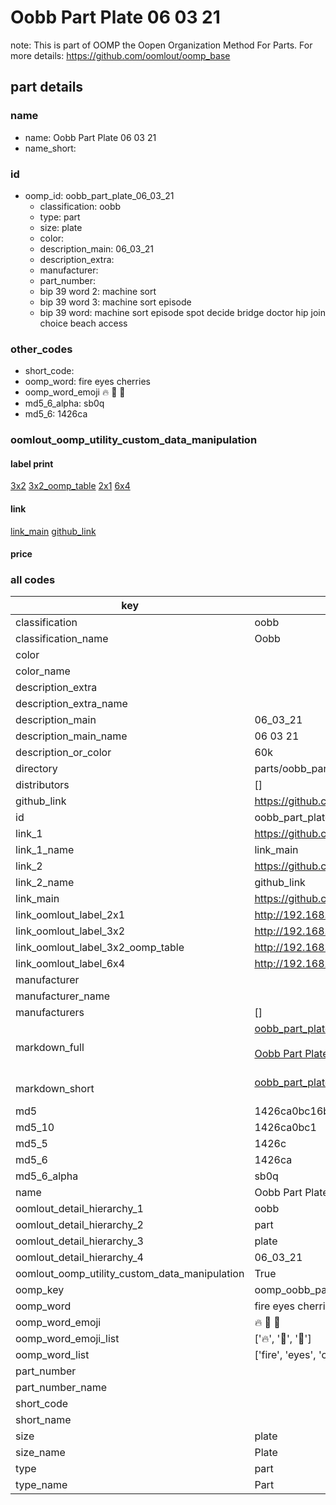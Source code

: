 # Oobb Part Plate 06 03 21  

note: This is part of OOMP the Oopen Organization Method For Parts. For more details: https://github.com/oomlout/oomp_base

##  part details





### name
* name: Oobb Part Plate 06 03 21
* name_short: 
### id
* oomp_id: oobb_part_plate_06_03_21
  * classification: oobb
  * type: part
  * size: plate
  * color: 
  * description_main: 06_03_21
  * description_extra: 
  * manufacturer: 
  * part_number: 
  * bip 39 word 2: machine sort
  * bip 39 word 3: machine sort episode
  * bip 39 word: machine sort episode spot decide bridge doctor hip join choice beach access

### other_codes
* short_code: 
* oomp_word: fire eyes cherries
* oomp_word_emoji :fire: :eyes: :cherries:
* md5_6_alpha: sb0q
* md5_6: 1426ca






### oomlout_oomp_utility_custom_data_manipulation
#### label print
[3x2](http://192.168.1.245:1112/?label=oomp%20sb0q)
[3x2_oomp_table](http://192.168.1.107:1112/?label=oomp%20sb0q)
[2x1](http://192.168.1.242:1112/?label=oomp%20sb0q)
[6x4](http://192.168.1.55:1112/?label=oomp%20sb0q)    

#### link

[link_main](https://github.com/oomlout/oomlout_oomp_current_version_messy/tree/main/parts/oobb_part_plate_06_03_21) [github_link](https://github.com/oomlout/oomlout_oomp_part_src/tree/main/parts/oobb_part_plate_06_03_21)                             

#### price







### all codes 
| key | value |  
| --- | --- |  
| classification | oobb |  
| classification_name | Oobb |  
| color |  |  
| color_name |  |  
| description_extra |  |  
| description_extra_name |  |  
| description_main | 06_03_21 |  
| description_main_name | 06 03 21 |  
| description_or_color | 60k |  
| directory | parts/oobb_part_plate_06_03_21 |  
| distributors | [] |  
| github_link | https://github.com/oomlout/oomlout_oomp_part_src/tree/main/parts/oobb_part_plate_06_03_21 |  
| id | oobb_part_plate_06_03_21 |  
| link_1 | https://github.com/oomlout/oomlout_oomp_current_version_messy/tree/main/parts/oobb_part_plate_06_03_21 |  
| link_1_name | link_main |  
| link_2 | https://github.com/oomlout/oomlout_oomp_part_src/tree/main/parts/oobb_part_plate_06_03_21 |  
| link_2_name | github_link |  
| link_main | https://github.com/oomlout/oomlout_oomp_current_version_messy/tree/main/parts/oobb_part_plate_06_03_21 |  
| link_oomlout_label_2x1 | http://192.168.1.242:1112/?label=oomp%20sb0q |  
| link_oomlout_label_3x2 | http://192.168.1.245:1112/?label=oomp%20sb0q |  
| link_oomlout_label_3x2_oomp_table | http://192.168.1.107:1112/?label=oomp%20sb0q |  
| link_oomlout_label_6x4 | http://192.168.1.55:1112/?label=oomp%20sb0q |  
| manufacturer |  |  
| manufacturer_name |  |  
| manufacturers | [] |  
| markdown_full | [oobb_part_plate_06_03_21](https://github.com/oomlout/oomlout_oomp_current_version_messy/tree/main/parts/oobb_part_plate_06_03_21)<br>[](https://github.com/oomlout/oomlout_oomp_current_version_messy/tree/main/parts/oobb_part_plate_06_03_21)<br>[Oobb Part Plate 06 03 21](https://github.com/oomlout/oomlout_oomp_current_version_messy/tree/main/parts/oobb_part_plate_06_03_21)<br><br> |  
| markdown_short | [oobb_part_plate_06_03_21](https://github.com/oomlout/oomlout_oomp_current_version_messy/tree/main/parts/oobb_part_plate_06_03_21)<br><br> |  
| md5 | 1426ca0bc16be8086f1c6d2c97f3e42c |  
| md5_10 | 1426ca0bc1 |  
| md5_5 | 1426c |  
| md5_6 | 1426ca |  
| md5_6_alpha | sb0q |  
| name | Oobb Part Plate 06 03 21 |  
| oomlout_detail_hierarchy_1 | oobb |  
| oomlout_detail_hierarchy_2 | part |  
| oomlout_detail_hierarchy_3 | plate |  
| oomlout_detail_hierarchy_4 | 06_03_21 |  
| oomlout_oomp_utility_custom_data_manipulation | True |  
| oomp_key | oomp_oobb_part_plate_06_03_21 |  
| oomp_word | fire eyes cherries |  
| oomp_word_emoji | :fire: :eyes: :cherries: |  
| oomp_word_emoji_list | [':fire:', ':eyes:', ':cherries:'] |  
| oomp_word_list | ['fire', 'eyes', 'cherries'] |  
| part_number |  |  
| part_number_name |  |  
| short_code |  |  
| short_name |  |  
| size | plate |  
| size_name | Plate |  
| type | part |  
| type_name | Part |  
